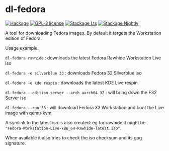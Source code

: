 # dl-fedora

[![Hackage](https://img.shields.io/hackage/v/dl-fedora.svg)](https://hackage.haskell.org/package/dl-fedora)
[![GPL-3 license](https://img.shields.io/badge/license-GPL--3-blue.svg)](LICENSE)
[![Stackage Lts](http://stackage.org/package/dl-fedora/badge/lts)](http://stackage.org/lts/package/dl-fedora)
[![Stackage Nightly](http://stackage.org/package/dl-fedora/badge/nightly)](http://stackage.org/nightly/package/dl-fedora)

A tool for downloading Fedora images.
By default it targets the Workstation edition of Fedora.

Usage example:

`dl-fedora rawhide` : downloads the latest Fedora Rawhide Workstation Live iso

`dl-fedora -e silverblue 33` : downloads Fedora 32 Silverblue iso

`dl-fedora -e kde respin` : downloads the latest KDE Live respin

`dl-fedora --edition server --arch aarch64 32` : will bring down the F32 Server iso

`dl-fedora --run 33` : will download Fedora 33 Workstation and boot the Live image with qemu-kvm.

A symlink to the latest iso is also created:
eg for rawhide it might be `"Fedora-Workstation-Live-x86_64-Rawhide-latest.iso"`.

When available it also tries to check the iso checksum and its gpg signature.
